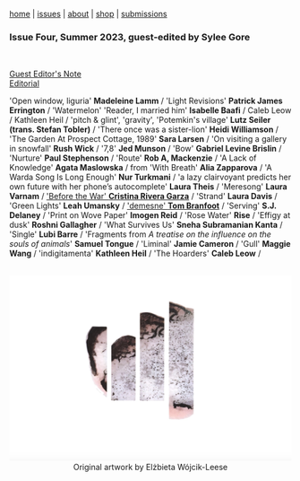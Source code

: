 [home](index.md) | [issues](issues.md) | [about](about.md) | [shop](shop.md)  |  [submissions](submit.md)

### Issue Four, Summer 2023, guest-edited by Sylee Gore

<br>

[Guest Editor's Note](frontmatter.md) <br>
[Editorial](editorial4.md) <br>

'Open window, liguria' **Madeleine Lamm** / 'Light Revisions' **Patrick James Errington** / 'Watermelon' 'Reader, I married him' **Isabelle Baafi** / Caleb Leow / Kathleen Heil / 'pitch & glint', 'gravity', 'Potemkin's village' **Lutz Seiler (trans. Stefan Tobler)** / 'There once was a sister-lion' **Heidi Williamson** / 'The Garden At Prospect Cottage, 1989' **Sara Larsen** / 'On visiting a gallery in snowfall' **Rush Wick** / '7,8' **Jed Munson** / 'Bow' **Gabriel Levine Brislin** / 'Nurture' **Paul Stephenson** / 'Route' **Rob A, Mackenzie** / 'A Lack of Knowledge' **Agata Maslowska** / from 'With Breath' **Alia Zapparova** / 'A Warda Song Is Long Enough' **Nur Turkmani** / 'a lazy clairvoyant predicts her own future with her phone’s autocomplete' **Laura Theis** / 'Meresong' **Laura Varnam** / ['Before the War' **Cristina Rivera Garza**](war.md) / 'Strand' **Laura Davis** / 'Green Lights' **Leah Umansky** / ['demesne' **Tom Branfoot**](branfoot.md) / 'Serving' **S.J. Delaney** / 'Print on Wove Paper' **Imogen Reid** / 'Rose Water' **Rise** / 'Effigy at dusk' **Roshni Gallagher** / 'What Survives Us' **Sneha Subramanian Kanta** / 'Single' **Lubi Barre** / 'Fragments from *A treatise on the influence on the souls of animals*' **Samuel Tongue** / 'Liminal' **Jamie Cameron** / 'Gull' **Maggie Wang** / 'indigitamenta' **Kathleen Heil** / 'The Hoarders' **Caleb Leow** /

<p align="center">
​ <img src="wg4bk.png" alt="Issue Four" width="800"/>
​
Original artwork by Elżbieta Wójcik-Leese
